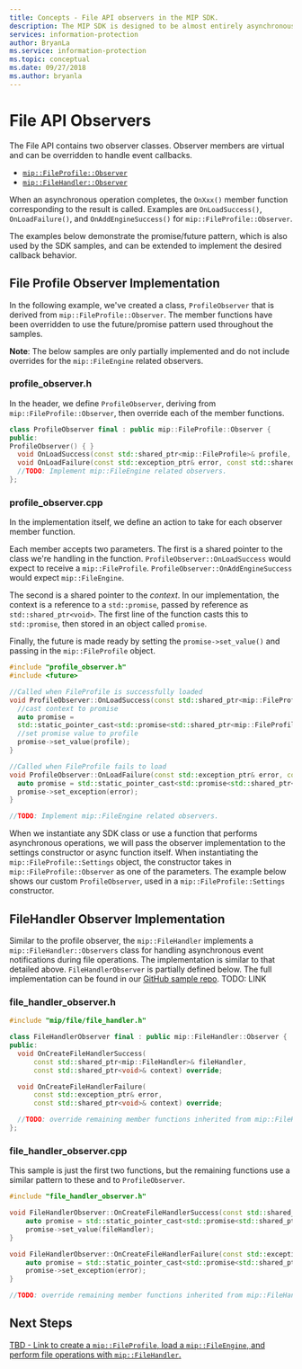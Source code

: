 ```yaml
---
title: Concepts - File API observers in the MIP SDK.
description: The MIP SDK is designed to be almost entirely asynchronous. This article will help you understand how File API observers are implemented and used for asynchronicity.
services: information-protection
author: BryanLa
ms.service: information-protection
ms.topic: conceptual
ms.date: 09/27/2018
ms.author: bryanla
---
```


# File API Observers

The File API contains two observer classes. Observer members are virtual and can be overridden to handle event callbacks.

- [`mip::FileProfile::Observer`](reference/class_mip_fileprofile_observer.md)
- [`mip::FileHandler::Observer`](reference/class_mip_filehandler_observer.md)

When an asynchronous operation completes, the `OnXxx()` member function corresponding to the result is called. Examples are `OnLoadSuccess()`, `OnLoadFailure()`, and `OnAddEngineSuccess()` for `mip::FileProfile::Observer`.

The examples below demonstrate the promise/future pattern, which is also used by the SDK samples, and can be extended to implement the desired callback behavior. 

## File Profile Observer Implementation

In the following example, we've created a class, `ProfileObserver` that is derived from `mip::FileProfile::Observer`. The member functions have been overridden to use the future/promise pattern used throughout the samples.

**Note**: The below samples are only partially implemented and do not include overrides for the `mip::FileEngine` related observers.

### profile_observer.h

In the header, we define `ProfileObserver`, deriving from `mip::FileProfile::Observer`, then override each of the member functions.

```cpp
class ProfileObserver final : public mip::FileProfile::Observer {
public:
ProfileObserver() { }
  void OnLoadSuccess(const std::shared_ptr<mip::FileProfile>& profile, const std::shared_ptr<void>& context) override;
  void OnLoadFailure(const std::exception_ptr& error, const std::shared_ptr<void>& context) override;
  //TODO: Implement mip::FileEngine related observers.
};
```

### profile_observer.cpp

In the implementation itself, we define an action to take for each observer member function.

Each member accepts two parameters. The first is a shared pointer to the class we're handling in the function. `ProfileObserver::OnLoadSuccess` would expect to receive a `mip::FileProfile`. `ProfileObserver::OnAddEngineSuccess` would expect `mip::FileEngine`.

The second is a shared pointer to the *context*. In our implementation, the context is a reference to a `std::promise`, passed by reference as `std::shared_ptr<void>`. The first line of the function casts this to `std::promise`, then stored in an object called `promise`.

Finally, the future is made ready by setting the `promise->set_value()` and passing in the `mip::FileProfile` object.

```cpp
#include "profile_observer.h"
#include <future>

//Called when FileProfile is successfully loaded
void ProfileObserver::OnLoadSuccess(const std::shared_ptr<mip::FileProfile>& profile, const std::shared_ptr<void>& context) {
  //cast context to promise
  auto promise = 
  std::static_pointer_cast<std::promise<std::shared_ptr<mip::FileProfile>>>(context);
  //set promise value to profile
  promise->set_value(profile);
}

//Called when FileProfile fails to load
void ProfileObserver::OnLoadFailure(const std::exception_ptr& error, const std::shared_ptr<void>& context) {
  auto promise = std::static_pointer_cast<std::promise<std::shared_ptr<mip::FileProfile>>>(context);
  promise->set_exception(error);
}

//TODO: Implement mip::FileEngine related observers.
```

When we instantiate any SDK class or use a function that performs asynchronous operations, we will pass the observer implementation to the settings constructor or async function itself. When instantiating the `mip::FileProfile::Settings` object, the constructor takes in `mip::FileProfile::Observer` as one of the parameters. The example below shows our custom `ProfileObserver`, used in a  `mip::FileProfile::Settings` constructor.

## FileHandler Observer Implementation

Similar to the profile observer, the `mip::FileHandler` implements a `mip::FileHandler::Observers` class for handling asynchronous event notifications during file operations. The implementation is similar to that detailed above. `FileHandlerObserver` is partially defined below. The full implementation can be found in our [GitHub sample repo](). TODO: LINK

### file_handler_observer.h

```cpp
#include "mip/file/file_handler.h"

class FileHandlerObserver final : public mip::FileHandler::Observer {
public:
  void OnCreateFileHandlerSuccess(
      const std::shared_ptr<mip::FileHandler>& fileHandler,
      const std::shared_ptr<void>& context) override;

  void OnCreateFileHandlerFailure(
      const std::exception_ptr& error,
      const std::shared_ptr<void>& context) override;

  //TODO: override remaining member functions inherited from mip::FileHandler::Observer
};
```

### file_handler_observer.cpp

This sample is just the first two functions, but the remaining functions use a similar pattern to these and to `ProfileObserver`.

```cpp
#include "file_handler_observer.h"

void FileHandlerObserver::OnCreateFileHandlerSuccess(const std::shared_ptr<mip::FileHandler>& fileHandler, const std::shared_ptr<void>& context) {
    auto promise = std::static_pointer_cast<std::promise<std::shared_ptr<mip::FileHandler>>>(context);
    promise->set_value(fileHandler);
}

void FileHandlerObserver::OnCreateFileHandlerFailure(const std::exception_ptr& error, const std::shared_ptr<void>& context) {
    auto promise = std::static_pointer_cast<std::promise<std::shared_ptr<mip::FileHandler>>>(context);
    promise->set_exception(error);
}

//TODO: override remaining member functions inherited from mip::FileHandler::Observer
```

## Next Steps

[TBD - Link to create a `mip::FileProfile`, load a `mip::FileEngine`, and perform file operations with `mip::FileHandler`.]()
